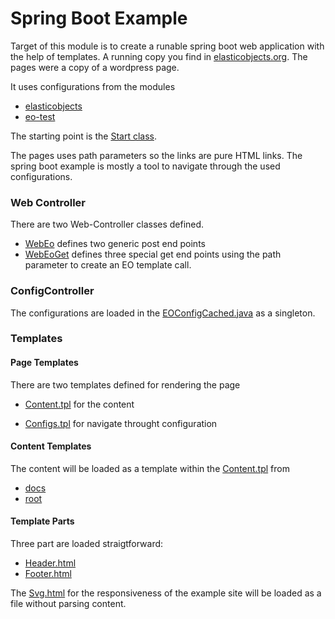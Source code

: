 # Spring Boot Example

Target of this module is to create a runable spring boot web application with the help of templates.
A running copy you find in [elasticobjects.org](elasticobjects.org). The pages were a copy of a wordpress page.

It uses configurations from the modules
* [elasticobjects](https://github.com/fluentcodes/elasticobjects/tree/master/elastic-objects/src/main/resources)
* [eo-test](https://github.com/fluentcodes/elasticobjects/tree/master/eo-test/src/main/resources)

The starting point is the [Start class](https://github.com/fluentcodes/elasticobjects/blob/master/example-springboot/src/main/java/org/fluentcodes/projects/elasticobjects/Start.java).

The pages uses path parameters so the links are pure HTML links. The spring boot example is mostly a tool
to navigate through the used configurations.

### Web Controller
There are two Web-Controller classes defined.
* [WebEo](https://github.com/fluentcodes/elasticobjects/blob/master/example-springboot/src/main/java/org/fluentcodes/projects/elasticobjects/web/WebEo.java) defines two generic post end points
* [WebEoGet](https://github.com/fluentcodes/elasticobjects/blob/master/example-springboot/src/main/java/org/fluentcodes/projects/elasticobjects/web/WebEoGet.java) defines three special get end points using the path parameter to create an EO template call.

### ConfigController
The configurations are loaded in the [EOConfigCached.java](https://github.com/fluentcodes/elasticobjects/blob/master/example-springboot/src/main/java/org/fluentcodes/projects/elasticobjects/web/EOConfigCached.java)
as a singleton.

### Templates
#### Page Templates
There are two templates defined for rendering the page
* [Content.tpl](https://github.com/fluentcodes/elasticobjects/blob/master/example-springboot/src/main/resources/input/content/Content.tpl) for the content
+ [Configs.tpl](https://github.com/fluentcodes/elasticobjects/blob/master/example-springboot/src/main/resources/input/calls/configs/Configs.tpl) for navigate throught configuration

#### Content Templates
The content will be loaded as a template within the [Content.tpl](https://github.com/fluentcodes/elasticobjects/blob/master/example-springboot/src/main/resources/input/content/Content.tpl)
from
* [docs](https://github.com/fluentcodes/elasticobjects/tree/master/example-springboot/src/main/resources/input/content/docs)
* [root](https://github.com/fluentcodes/elasticobjects/tree/master/example-springboot/src/main/resources/input/content/root)

#### Template Parts
Three part are loaded straigtforward:
* [Header.html](https://github.com/fluentcodes/elasticobjects/blob/master/example-springboot/src/main/resources/input/web/header.html)
* [Footer.html](https://github.com/fluentcodes/elasticobjects/blob/master/example-springboot/src/main/resources/input/web/Footer.html)

The [Svg.html](https://github.com/fluentcodes/elasticobjects/blob/master/example-springboot/src/main/resources/input/web/Svg.html) for the responsiveness of the example site will be loaded as a file without parsing content.

